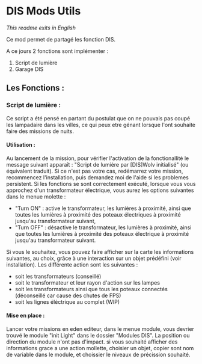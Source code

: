 # DIS Mods Utils

*This readme exits in English*

Ce mod permet de partagé les fonction DIS.

A ce jours 2 fonctions sont implémenter :
1. Script de lumière
2. Garage DIS


## Les Fonctions :

### Script de lumière :
Ce script a été pensé en partant du postulat que on ne pouvais pas coupé les lampadaire dans les villes, ce qui peux etre génant lorsque l'ont souhaite faire des missions de nuits.

#### Utilisation :
Au lancement de la mission, pour vérifier l'activation de la fonctionallité le message suivant apparaît : "Script de lumière par \[DIS\]Wolv initialisé" (ou équivalent traduit). Si ce n'est pas votre cas, redémarrez votre mission, recommencez l'installation, puis demandez moi de l'aide si les problemes persistent. Si les fonctions se sont correctement exécuté, lorsque vous vous approchez d'un transformateur électrique, vous aurez les options suivantes dans le menue molette : 
- "Turn ON" : active le transformateur, les lumières à proximité, ainsi que toutes les lumières à proximité des poteaux électriques à proximité jusqu'au transformateur suivant, 
- "Turn OFF" : désactive le transformateur, les lumières à proximité, ainsi que toutes les lumières à proximité des poteaux électrique à proximité jusqu'au transformateur suivant.

Si vous le souhaitez, vous pouvez faire afficher sur la carte les informations suivantes, au choix, grâce à une interaction sur un objet prédéfini (voir installation). Les différente action sont les suivantes : 
- soit les transformateurs (conseillé) 
- soit le transformateur et leur rayon d'action sur les lampes 
- soit les transformateurs ainsi que tous les poteaux connectés (déconseillé car cause des chutes de FPS)
- soit les lignes éléctrique au complet (WIP)

#### Mise en place :
Lancer votre missions en eden editeur, dans le menue module, vous devrier trouvé le module "init Light" dans le dossier "Modules DIS".
La position ou direction du module n'ont pas d'impact.
si vous souhaité afficher des informations grace a une action mollette, choisier un objet, copier sont nom de variable dans le module, et choissier le niveaux de précission souhaité.





